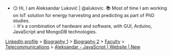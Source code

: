- :smirk: Hi, I am Aleksandar Luković | @alukovic.
:books: Most of time I am working on IoT solution for energy harvesting and predicting as part of PhD studies. <br>
:bulb: It's a combination of hardware and software, with GUI, Arduino, JavaScript and MongoDB technologies.


 [LinkedIn profile](https://linkedin.com/in/aleksandar-lukovic) > [Biography 1](https://aleksandarlukovic.herokuapp.com/profil/profile) > [Biography 2](https://aleksandarlukovic.herokuapp.com/root/opis´) > [Faculty](https://aleksandarlukovic.herokuapp.com/profil/faculty) > [Telecommunications](https://aleksandarlukovic.herokuapp.com/telekomunikacije) > [Aleksandar - JavaScript | Website | New](https://aleksandar-js.herokuapp.com)
